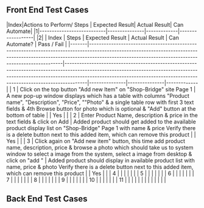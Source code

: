 ## Front End Test Cases

|Index|Actions to Perform/ Steps | Expected Result| Actual Result| Can Automate|
|1|---------------------------|---------------|-------------|------------------|
|2|
| Index | Steps                                                                                                                                                                                                                         | Expected Result                                                                                                                                                                                                                                   | Actual Result | Can Automate? | Pass / Fail |
|-------|-------------------------------------------------------------------------------------------------------------------------------------------------------------------------------------------------------------------------------|---------------------------------------------------------------------------------------------------------------------------------------------------------------------------------------------------------------------------------------------------|---------------|---------------|-------------|
| 1     | Click on the top button "Add new Item" on "Shop-Bridge" site Page 1                                                                                                                                                           | A new pop-up window displays which has a table with columns "Product name", "Description", "Price", ""Photo" &  a single table row with first 3 text fields & 4th Browse button for photo which is optional & "Add" button at the bottom of table |               | Yes           |             |
| 2     | Enter Product Name, description & price in the text fields & click on Add                                                                                                                                                     | Added product should get added to the available product display list on "Shop-Bridge" Page 1 with name & price Verify there is a delete button next to this added item, which can remove this product                                             |               | Yes           |             |
| 3     | Click again on "Add new item" button, this time add product name, description, price & browse a photo which should take us to system window to select a image from the system,  select a image from desktop & click on "add " | Added product should display in available product list with name, price & photo Verify there is a delete button next to this added item, which can remove this product                                                                            |               | Yes           |             |
| 4     |                                                                                                                                                                                                                               |                                                                                                                                                                                                                                                   |               |               |             |
| 5     |                                                                                                                                                                                                                               |                                                                                                                                                                                                                                                   |               |               |             |
| 6     |                                                                                                                                                                                                                               |                                                                                                                                                                                                                                                   |               |               |             |
| 7     |                                                                                                                                                                                                                               |                                                                                                                                                                                                                                                   |               |               |             |
| 8     |                                                                                                                                                                                                                               |                                                                                                                                                                                                                                                   |               |               |             |
| 9     |                                                                                                                                                                                                                               |                                                                                                                                                                                                                                                   |               |               |             |
| 10    |                                                                                                                                                                                                                               |                                                                                                                                                                                                                                                   |               |               |             |
| 11    |                                                                                                                                                                                                                               |                                                                                                                                                                                                                                                   |               |               |             |
|       |                                                                                                                                                                                                                               |                                                                                                                                                                                                                                                   |               |               |             |

## Back End Test Cases
